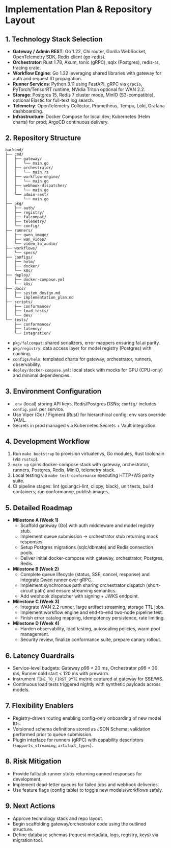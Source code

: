 # Implementation Plan & Repository Layout

## 1. Technology Stack Selection
- **Gateway / Admin REST**: Go 1.22, Chi router, Gorilla WebSocket, OpenTelemetry SDK, Redis client (go-redis).
- **Orchestrator**: Rust 1.78, Axum, tonic (gRPC), sqlx (Postgres), redis-rs, tracing crate.
- **Workflow Engine**: Go 1.22 leveraging shared libraries with gateway for auth and request ID propagation.
- **Runner Services**: Python 3.11 using FastAPI, gRPC via `grpcio`, PyTorch/TensorRT runtime, NVidia Triton optional for WAN 2.2.
- **Storage**: Postgres 15, Redis 7 cluster mode, MinIO (S3-compatible), optional Elastic for full-text log search.
- **Telemetry**: OpenTelemetry Collector, Prometheus, Tempo, Loki, Grafana dashboarding.
- **Infrastructure**: Docker Compose for local dev; Kubernetes (Helm charts) for prod; ArgoCD continuous delivery.

## 2. Repository Structure
```
backend/
├── cmd/
│   ├── gateway/
│   │   └── main.go
│   ├── orchestrator/
│   │   └── main.rs
│   ├── workflow-engine/
│   │   └── main.go
│   ├── webhook-dispatcher/
│   │   └── main.go
│   └── admin-rest/
│       └── main.go
├── pkg/
│   ├── auth/
│   ├── registry/
│   ├── falcompat/
│   ├── telemetry/
│   └── config/
├── runners/
│   ├── qwen_image/
│   ├── wan_video/
│   └── video_to_audio/
├── workflows/
│   └── specs/
├── configs/
│   ├── helm/
│   ├── docker/
│   └── k8s/
├── deploy/
│   ├── docker-compose.yml
│   └── k8s/
├── docs/
│   ├── system_design.md
│   └── implementation_plan.md
├── scripts/
│   ├── conformance/
│   ├── load_tests/
│   └── dev/
└── tests/
    ├── conformance/
    ├── latency/
    └── integration/
```

- `pkg/falcompat`: shared serializers, error mappers ensuring fal.ai parity.
- `pkg/registry`: data access layer for model registry (Postgres) with caching.
- `configs/helm`: templated charts for gateway, orchestrator, runners, observability.
- `deploy/docker-compose.yml`: local stack with mocks for GPU (CPU-only) and minimal dependencies.

## 3. Environment Configuration
- `.env` (local) storing API keys, Redis/Postgres DSNs; `config/` includes `config.yaml` per service.
- Use Viper (Go) / Figment (Rust) for hierarchical config: env vars override YAML.
- Secrets in prod managed via Kubernetes Secrets + Vault integration.

## 4. Development Workflow
1. Run `make bootstrap` to provision virtualenvs, Go modules, Rust toolchain (via `rustup`).
2. `make up` spins docker-compose stack with gateway, orchestrator, runners, Postgres, Redis, MinIO, telemetry stack.
3. Local testing via `make test-conformance` executing HTTP+WS parity suite.
4. CI pipeline stages: lint (golangci-lint, clippy, black), unit tests, build containers, run conformance, publish images.

## 5. Detailed Roadmap
- **Milestone A (Week 1)**
  - Scaffold gateway (Go) with auth middleware and model registry stub.
  - Implement queue submission → orchestrator stub returning mock responses.
  - Setup Postgres migrations (sqlc/dbmate) and Redis connection pools.
  - Deliver initial docker-compose with gateway, orchestrator, Postgres, Redis.
- **Milestone B (Week 2)**
  - Complete queue lifecycle (status, SSE, cancel, response) and integrate Qwen runner over gRPC.
  - Implement synchronous path sharing orchestrator dispatch (short-circuit path) and ensure streaming semantics.
  - Add webhook dispatcher with signing + JWKS endpoint.
- **Milestone C (Week 3)**
  - Integrate WAN 2.2 runner, large artifact streaming, storage TTL jobs.
  - Implement workflow engine and end-to-end two-node pipeline test.
  - Finish error catalog mapping, idempotency persistence, rate limiting.
- **Milestone D (Week 4)**
  - Harden observability, load testing, autoscaling policies, warm pool management.
  - Security review, finalize conformance suite, prepare canary rollout.

## 6. Latency Guardrails
- Service-level budgets: Gateway p99 < 20 ms, Orchestrator p99 < 30 ms, Runner cold start < 120 ms with prewarm.
- Instrument `TIME_TO_FIRST_BYTE` metric captured at gateway for SSE/WS.
- Continuous load tests triggered nightly with synthetic payloads across models.

## 7. Flexibility Enablers
- Registry-driven routing enabling config-only onboarding of new model IDs.
- Versioned schema definitions stored as JSON Schema; validation performed prior to queue submission.
- Plugin interface for runners (gRPC) with capability descriptors (`supports_streaming`, `artifact_types`).

## 8. Risk Mitigation
- Provide fallback runner stubs returning canned responses for development.
- Implement dead-letter queues for failed jobs and webhook deliveries.
- Use feature flags (config table) to toggle new models/workflows safely.

## 9. Next Actions
- Approve technology stack and repo layout.
- Begin scaffolding gateway/orchestrator code using the outlined structure.
- Define database schemas (request metadata, logs, registry, keys) via migration tool.

